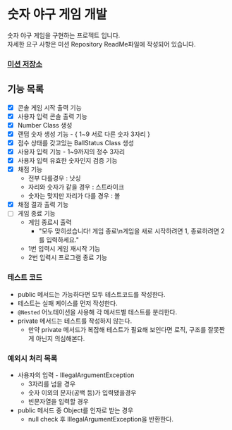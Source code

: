 # 숫자 야구 게임 개발

숫자 야구 게임을 구현하는 프로젝트 입니다.   
자세한 요구 사항은 미션 Repository ReadMe파일에 작성되어 있습니다.  
### [미션 저장소](https://github.com/UJ15/java-baseball)


## 기능 목록

- [x] 콘솔 게임 시작 출력 기능 
- [x] 사용자 입력 콘솔 출력 기능 
- [x] Number Class 생성
- [x] 랜덤 숫자 생성 기능 - { 1~9 서로 다른 숫자 3자리 }
- [x] 점수 상태를 갖고있는 BallStatus Class 생성
- [x] 사용자 입력 기능 - 1~9까지의 정수 3자리
- [x] 사용자 입력 유효한 숫자인지 검증 기능
- [x] 채점 기능 
  - 전부 다를경우 : 낫싱
  - 자리와 숫자가 같을 경우 : 스트라이크
  - 숫자는 맞지만 자리가 다를 경우 : 볼
- [x] 채점 결과 출력 기능
- [ ] 게임 종료 기능 
  - 게임 종료시 출력
    - "모두 맞히셨습니다! 게임 종료\n게임을 새로 시작하려면 1, 종료하려면 2를 입력하세요."
  - 1번 입력시 게임 재시작 기능
  - 2번 입력시 프로그램 종료 기능

### 테스트 코드
- public 메서드는 가능하다면 모두 테스트코드를 작성한다.
- 테스트는 실패 케이스를 먼저 작성한다.
- `@Nested` 어노테이션을 사용해 각 메서드별 테스트를 분리한다.
- private 메서드는 테스트를 작성하지 않는다.
  - 만약 private 메서드가 복잡해 테스트가 필요해 보인다면 로직, 구조를 잘못짠게 아닌지 의심해본다.

### 예외시 처리 목록
- 사용자의 입력 - IllegalArgumentException
  - 3자리를 넘을 경우
  - 숫자 이외의 문자(공백 등)가 입력됐을경우
  - 빈문자열을 입력할 경우
- public 메서드 중 Object를 인자로 받는 경우
  - null check 후 IllegalArgumentException을 반환한다.
